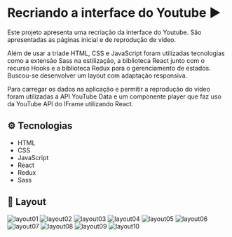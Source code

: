 # Recriando a interface do Youtube :arrow_forward:

Este projeto apresenta uma recriação da interface do Youtube. São apresentadas as páginas inicial e de reprodução de vídeo.

Além de usar a tríade HTML, CSS e JavaScript foram utilizadas tecnologias como a extensão Sass na estilização, a biblioteca React junto com o recurso Hooks e a biblioteca Redux para o gerenciamento de estados. Buscou-se desenvolver um layout com adaptação responsiva.

Para carregar os dados na aplicação e permitir a reprodução do vídeo foram utilizadas a API YouTube Data e um componente player que faz uso da YouTube API do IFrame utilizando React.


## :gear: Tecnologias

- HTML
- CSS
- JavaScript
- React
- Redux
- Sass

## :art: Layout

![layout01](img/layout01.png)
![layout02](img/layout02.png)
![layout03](img/layout03.png)
![layout04](img/layout04.png)
![layout05](img/layout05.png)
![layout06](img/layout06.png)
![layout07](img/layout07.png)
![layout08](img/layout08.png)
![layout09](img/layout09.png)
![layout10](img/layout10.png)